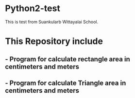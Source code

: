 # Python2-test
This is test from Suankularb Wittayalai School.
# This Repository include 
## - Program for calculate rectangle area in centimeters and meters
## - Program for calculate Triangle area in centimeters and meters
